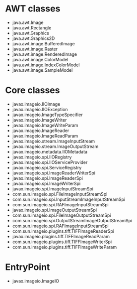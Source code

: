 # AWT classes
- java.awt.Image
- java.awt.Rectangle
- java.awt.Graphics
- java.awt.Graphics2D
- java.awt.image.BufferedImage
- java.awt.image.Raster
- java.awt.image.RenderedImage
- java.awt.image.ColorModel
- java.awt.image.IndexColorModel
- java.awt.image.SampleModel

# Core classes
- javax.imageio.IIOImage
- javax.imageio.IIOException
- javax.imageio.ImageTypeSpecifier
- javax.imageio.ImageWriter
- javax.imageio.ImageWriteParam
- javax.imageio.ImageReader
- javax.imageio.ImageReadParam
- javax.imageio.stream.ImageInputStream
- javax.imageio.stream.ImageOutputStream
- javax.imageio.metadata.IIOMetadata
- javax.imageio.spi.IIORegistry
- javax.imageio.spi.IIOServiceProvider
- javax.imageio.spi.ServiceRegistry
- javax.imageio.spi.ImageReaderWriterSpi
- javax.imageio.spi.ImageReaderSpi
- javax.imageio.spi.ImageWriterSpi
- javax.imageio.spi.ImageInputStreamSpi
- com.sun.imageio.spi.FileImageInputStreamSpi
- com.sun.imageio.spi.InputStreamImageInputStreamSpi
- com.sun.imageio.spi.RAFImageInputStreamSpi
- javax.imageio.spi.ImageOutputStreamSpi
- com.sun.imageio.spi.FileImageOutputStreamSpi
- com.sun.imageio.spi.OutputStreamImageOutputStreamSpi
- com.sun.imageio.spi.RAFImageInputStreamSpi
- com.sun.imageio.plugins.tiff.TIFFImageReaderSpi
- javax.imageio.plugins.tiff.TIFFImageReadParam
- com.sun.imageio.plugins.tiff.TIFFImageWriterSpi
- com.sun.imageio.plugins.tiff.TIFFImageWriteParam

# EntryPoint
- javax.imageio.ImageIO
